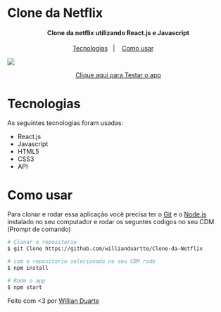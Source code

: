 # Clone da Netflix

<h4 align='center'>Clone da netflix utilizando React.js e Javascript</h4>

<p align='center'>
    <a href="#tecnologias">Tecnologias</a>&nbsp;&nbsp;&nbsp;|&nbsp;&nbsp;&nbsp;
    <a href="#como-usar">Como usar</a>&nbsp;&nbsp;&nbsp;&nbsp;&nbsp;&nbsp;
</p>

<img src='./public/Netflix-Clone.gif'>

<p align='center'>
    <a href="https://clone-da-netflix.vercel.app/" target="_blank">Clique aqui para Testar o app</a>
</p>

# Tecnologias
As seguintes tecnologias foram usadas:

- React.js
- Javascript
- HTML5
- CSS3
- API

# Como usar
Para clonar e rodar essa aplicação você precisa ter o [Git](https://git-scm.com/) e o [Node.js](https://nodejs.org/en/) instalado no seu computador e rodar os seguntes codigos no seu CDM (Prompt de comando)

```bash
# Clonar o repositorio
$ git Clone https://github.com/willianduartte/Clone-da-Netflix

# com o repositorio selecionado no seu CDM rode
$ npm install

# Rode o app
$ npm start
```

Feito com <3 por [Willian Duarte](https://www.linkedin.com/in/willian-duarte-de-souza-4321a6230/)
